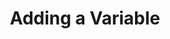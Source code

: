 ---
title: Adding a Variable
position: 1.2
type: ""
description: How to add track your var with the IDC

content_markdown: |-
  The IDC allows you to both track your variables and to edit their values. All IDC vars 
  are shown in the 'Vars Window', where it is shown which gameobject and class each variable belongs to.

  To open the vars window, simply run the 'ShowVarsWindow' IDC cmd. This also forces
  the window to update.
  {: .info }

right_code_blocks:
  - title: Example 1
    language: csharp
    code_block: |-
      using IDC;

      class Player : MonoBehaviour
      {
          public int maxHealth = 100;

          //Just like IDCCmd, this will use the
          //variables name if no name is given
          [IDCVar]
          int health;

          void Start()
          {
              health = maxHealth;
              IDCUtils.IDC.AddClass(this);
          }

          [IDCCmd]
          public void HealPlayer(int healAmount)
          {
              health += healAmount;

              if (health > maxHealth)
                  health = maxHealth;
          }
      }
  - title: Example 2
    language: csharp
    code_block: |-
      using IDC;

      class Enemy : MonoBehaviour
      {
          [IDCVar("enemyHealth")]
          public int health = 100;

          void Start()
          {
              IDCUtils.IDC.AddClass(this);
          }

          [IDCCmd("KillAllEnemies")]
          void KillEnemy()
          {
              Destroy(gameObject);
          }
      }
---